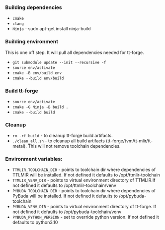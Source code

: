 ### Building dependencies
* `cmake`
* `clang`
* `Ninja` - sudo apt-get install ninja-build

### Building environment
This is one off step. It will pull all dependencies needed for tt-forge.

* `git submodule update --init --recursive -f`
* `source env/activate`
* `cmake -B env/build env`
* `cmake --build env/build`

### Build tt-forge
* `source env/activate`
* `cmake -G Ninja -B build .`
* `cmake --build build`

### Cleanup
* `rm -rf build` - to cleanup tt-forge build artifacts.
* `./clean_all.sh` - to cleanup all build artifacts (tt-forge/tvm/tt-mlir/tt-metal). This will not remove toolchain dependencies.

### Environment variables:
* `TTMLIR_TOOLCHAIN_DIR` - points to toolchain dir where dependencies of TTLMIR will be installed. If not defined it defaults to /opt/ttmlir-toolchain
* `TTMLIR_VENV_DIR` - points to virtual environment directory of TTMLIR.If not defined it defaults to /opt/ttmlir-toolchain/venv
* `PYBUDA_TOOLCHAIN_DIR` - points to toolchain dir where dependencies of PyBuda will be installed. If not defined it defaults to /opt/pybuda-toolchain
* `PYBUDA_VENV_DIR` - points to virtual environment directory of tt-forge. If not defined it defaults to /opt/pybuda-toolchain/venv
* `PYBUDA_PYTHON_VERSION` - set to override python version. If not defined it defaults to python3.10
